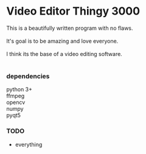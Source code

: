 # Video Editor Thingy 3000 <br/>
This is a beautifully written program with no flaws. <br/>
<br/>
It's goal is to be amazing and love everyone. <br/>
<br/>
I think its the base of a video editing software. <br/>
<br/>
### dependencies <br/>
python 3+ <br/>
ffmpeg <br/>
opencv <br/>
numpy <br/>
pyqt5 <br/>
### TODO <br/>
- everything <br/>